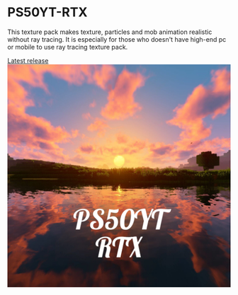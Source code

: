 # PS50YT-RTX
This texture pack makes texture, particles and mob animation realistic without ray tracing. It is especially for those who doesn't have high-end pc or mobile to use ray tracing texture pack.

<a href='https://github.com/PS50YT/PS50YT-RTX/releases/tag/realistic'>Latest release</a>
<img src="https://github.com/PS50YT/PS50YT-RTX/blob/main/inshot_20230528_063406795.jpg" alt="Description of image">
